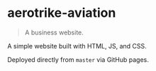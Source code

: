 # aerotrike-aviation
> A business website.

A simple website built with HTML, JS, and CSS.

Deployed directly from `master` via GitHub pages.
